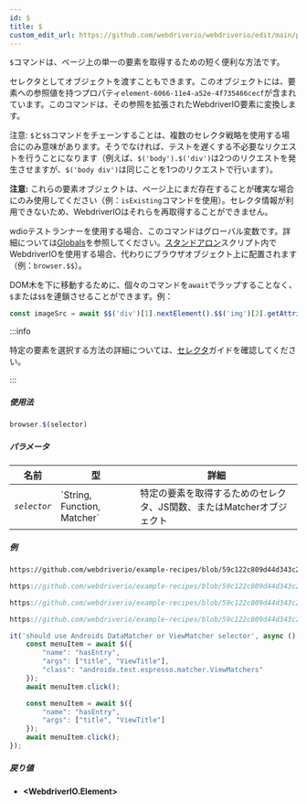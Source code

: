 ```yaml
---
id: $
title: $
custom_edit_url: https://github.com/webdriverio/webdriverio/edit/main/packages/webdriverio/src/commands/browser/$.ts
---
```


`$`コマンドは、ページ上の単一の要素を取得するための短く便利な方法です。

セレクタとしてオブジェクトを渡すこともできます。このオブジェクトには、要素への参照値を持つプロパティ`element-6066-11e4-a52e-4f735466cecf`が含まれています。このコマンドは、その参照を拡張されたWebdriverIO要素に変換します。

注意: `$`と`$$`コマンドをチェーンすることは、複数のセレクタ戦略を使用する場合にのみ意味があります。そうでなければ、テストを遅くする不必要なリクエストを行うことになります（例えば、`$('body').$('div')`は2つのリクエストを発生させますが、`$('body div')`は同じことを1つのリクエストで行います）。

__注意:__ これらの要素オブジェクトは、ページ上にまだ存在することが確実な場合にのみ使用してください（例：`isExisting`コマンドを使用）。セレクタ情報が利用できないため、WebdriverIOはそれらを再取得することができません。

wdioテストランナーを使用する場合、このコマンドはグローバル変数です。詳細については[Globals](https://webdriver.io/docs/api/globals)を参照してください。[スタンドアロン](https://webdriver.io/docs/setuptypes#standalone-mode)スクリプト内でWebdriverIOを使用する場合、代わりにブラウザオブジェクト上に配置されます（例：`browser.$$`）。

DOM木を下に移動するために、個々のコマンドを`await`でラップすることなく、`$`または`$$`を連鎖させることができます。例：

```js
const imageSrc = await $$('div')[1].nextElement().$$('img')[2].getAttribute('src')
```

:::info

特定の要素を選択する方法の詳細については、[セレクタ](/docs/selectors)ガイドを確認してください。

:::

##### 使用法

```js
browser.$(selector)
```

##### パラメータ

<table>
  <thead>
    <tr>
      <th>名前</th><th>型</th><th>詳細</th>
    </tr>
  </thead>
  <tbody>
    <tr>
      <td><code><var>selector</var></code></td>
      <td>`String, Function, Matcher`</td>
      <td>特定の要素を取得するためのセレクタ、JS関数、またはMatcherオブジェクト</td>
    </tr>
  </tbody>
</table>

##### 例

```html reference title="example.html" useHTTPS
https://github.com/webdriverio/example-recipes/blob/59c122c809d44d343c231bde2af7e8456c8f086c/queryElements/example.html
```

```js reference title="singleElements.js" useHTTPS
https://github.com/webdriverio/example-recipes/blob/59c122c809d44d343c231bde2af7e8456c8f086c/queryElements/singleElements.js#L9-L10
```

```js reference title="singleElements.js" useHTTPS
https://github.com/webdriverio/example-recipes/blob/59c122c809d44d343c231bde2af7e8456c8f086c/queryElements/singleElements.js#L16-L25
```

```js reference title="singleElements.js" useHTTPS
https://github.com/webdriverio/example-recipes/blob/59c122c809d44d343c231bde2af7e8456c8f086c/queryElements/singleElements.js#L42-L46
```

```js title="$.js"
it('should use Androids DataMatcher or ViewMatcher selector', async () => {
    const menuItem = await $({
        "name": "hasEntry",
        "args": ["title", "ViewTitle"],
        "class": "androidx.test.espresso.matcher.ViewMatchers"
    });
    await menuItem.click();

    const menuItem = await $({
        "name": "hasEntry",
        "args": ["title", "ViewTitle"]
    });
    await menuItem.click();
});
```

##### 戻り値

- **&lt;WebdriverIO.Element&gt;**